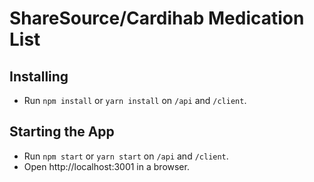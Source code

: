 # ShareSource/Cardihab Medication List

## Installing
- Run `npm install` or `yarn install` on `/api` and `/client`.

## Starting the App
- Run `npm start` or `yarn start` on `/api` and `/client`.
- Open http://localhost:3001 in a browser.
